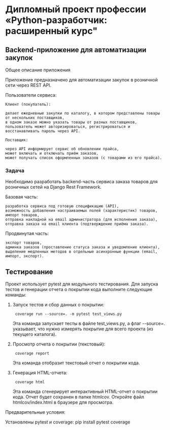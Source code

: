 # Дипломный проект профессии «Python-разработчик: расширенный курс"
## Backend-приложение для автоматизации закупок

Общее описание приложения

Приложение предназначено для автоматизации закупок в розничной сети через REST API.

Пользователи сервиса:

    Клиент (покупатель):

    делает ежедневные закупки по каталогу, в котором представлены товары от нескольких поставщиков,
    в одном заказе можно указать товары от разных поставщиков,
    пользователь может авторизироваться, регистрироваться и восстанавливать пароль через API.

    Поставщик:

    через API информирует сервис об обновлении прайса,
    может включать и отключать приём заказов,
    может получать список оформленных заказов (с товарами из его прайса).

### Задача

Необходимо разработать backend-часть сервиса заказа товаров для розничных сетей на Django Rest Framework.

Базовая часть:

    разработка сервиса под готовую спецификацию (API),
    возможность добавления настраиваемых полей (характеристик) товаров,
    импорт товаров,
    отправка накладной на email администратора (для исполнения заказа),
    отправка заказа на email клиента (подтверждение приёма заказа).

Продвинутая часть:

    экспорт товаров,
    админка заказов (проставление статуса заказа и уведомление клиента),
    выделение медленных методов в отдельные асинхронные функции (email, импорт, экспорт).




## Тестирование

Проект использует pytest для модульного тестирования.  Для запуска тестов и генерации отчета о покрытии кода выполните следующие команды:

1. Запуск тестов и сбор данных о покрытии:

        coverage run --source=. -m pytest test_views.py


   Эта команда запускает тесты в файле test_views.py, а флаг --source=. указывает, что нужно измерять покрытие для всего проекта (из текущего каталога).


2. Просмотр отчета о покрытии (текстовый):

        coverage report

   Эта команда отобразит текстовый отчет о покрытии кода.


3. Генерация HTML-отчета:

        coverage html

   Эта команда сгенерирует интерактивный HTML-отчет о покрытии кода.  Отчет будет сохранен в папке htmlcov. Откройте файл htmlcov/index.html в браузере для просмотра.


Предварительные условия:

Установлены pytest и coverage:  pip install pytest coverage

